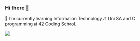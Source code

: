 ### Hi there 👋
🌱 I’m currently learning Information Technology at Uni SA and C programming at 42 Coding School.

![](https://github-readme-stats.vercel.app/api?username=Nancy0011)




<!--
**Nancy0011/Nancy0011** is a ✨ _special_ ✨ repository because its `README.md` (this file) appears on your GitHub profile.

Here are some ideas to get you started:

- 🌱 I’m currently learning Information Technology at Uni SA and C programming at 42 Coding School.
- 👯 I’m looking to collaborate on ...
- 🤔 I’m looking for help with ...
- 💬 Ask me about ...
- 📫 How to reach me: ...
- 😄 Pronouns: ...
- ⚡ Fun fact: ...
-->
